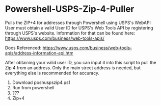 # Powershell-USPS-Zip-4-Puller
Pulls the ZIP+4 for addresses through Powershell using USPS's WebAPI
User must obtain a valid User ID for USPS's Web Tools API by registering through USPS's website. Information for that can be found here: https://www.usps.com/business/web-tools-apis/

Docs Referenced: https://www.usps.com/business/web-tools-apis/address-information-api.htm

After obtaining your valid user ID, you can input it into this script to pull the Zip 4 from an address. Only the main street address is needed, but everything else is recommended for accuracy.

1. Download poshuspszip4.ps1
2. Run from powershell
3. ???
4. Zip+4
